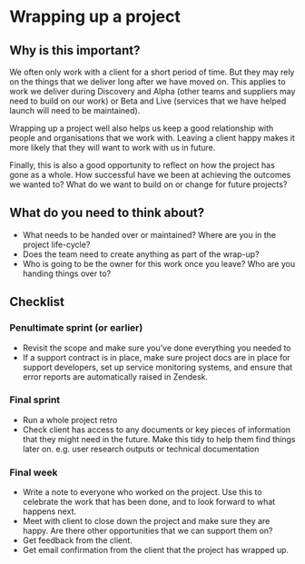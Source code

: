 # Wrapping up a project

## Why is this important?

We often only work with a client for a short period of time. But they may rely on the things that we deliver long after we have moved on. This applies to work we deliver during Discovery and Alpha (other teams and suppliers may need to build on our work) or Beta and Live (services that we have helped launch will need to be maintained).

Wrapping up a project well also helps us keep a good relationship with people and organisations that we work with. Leaving a client happy makes it more likely that they will want to work with us in future.

Finally, this is also a good opportunity to reflect on how the project has gone as a whole. How successful have we been at achieving the outcomes we wanted to? What do we want to build on or change for future projects?

## What do you need to think about?

- What needs to be handed over or maintained? Where are you in the project life-cycle?
- Does the team need to create anything as part of the wrap-up?
- Who is going to be the owner for this work once you leave? Who are you handing things over to?

## Checklist

### Penultimate sprint (or earlier)

- Revisit the scope and make sure you’ve done everything you needed to
- If a support contract is in place, make sure project docs are in place for support developers, set up service monitoring systems, and ensure that error reports are automatically raised in Zendesk.

### Final sprint

- Run a whole project retro
- Check client has access to any documents or key pieces of information that they might need in the future. Make this tidy to help them find things later on. e.g. user research outputs or technical documentation

### Final week

- Write a note to everyone who worked on the project. Use this to celebrate the work that has been done, and to look forward to what happens next.
- Meet with client to close down the project and make sure they are happy. Are there other opportunities that we can support them on?
- Get feedback from the client.
- Get email confirmation from the client that the project has wrapped up.
